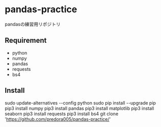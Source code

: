 # pandas-practice
pandasの練習用リポジトリ

## Requirement
- python
- numpy
- pandas
- requests
- bs4

## Install
sudo update-alternatives --config python
sudo pip install --upgrade pip
pip3 install numpy
pip3 install pandas
pip3 install matplotlib
pip3 install seaborn
pip3 install requests
pip3 install bs4
git clone 'https://github.com/predora005/pandas-practice/'
